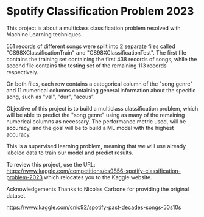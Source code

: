 # Spotify Classification Problem 2023
This project is about a multiclass classification problem resolved with Machine Learning techniques.

551 records of different songs were split into 2 separate files called "CS98XClassificationTrain" and "CS98XClassificationTest". The first file contains the training set containing the first 438 records of songs, while the second file contains the testing set of the remaining 113 records respectively.

On both files, each row contains a categorical column of the "song genre" and 11 numerical columns containing general information about the specific song, such as "val", "dur", "acous".

Objective of this project is to build a multiclass classification problem, which will be able to predict the "song genre" using as many of the remaining numerical columns as necessary. The performance metric used, will be accuracy, and the goal will be to build a ML model with the highest accuracy.

This is a supervised learning problem, meaning that we will use already labeled data to train our model and predict results.

To review this project, use the URL: https://www.kaggle.com/competitions/cs9856-spotify-classification-problem-2023 which relocates you to the Kaggle website.

Acknowledgements
Thanks to Nicolas Carbone for providing the original dataset.

https://www.kaggle.com/cnic92/spotify-past-decades-songs-50s10s
